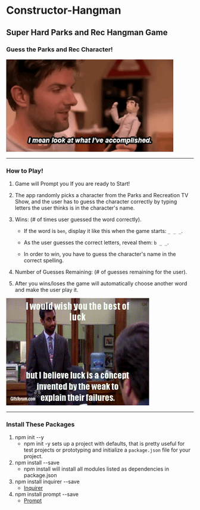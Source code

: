 # Constructor-Hangman
## Super Hard Parks and Rec Hangman Game
### Guess the Parks and Rec Character!
![Hangman Cli](Images/ben.gif)
- - -
### How to Play!
1. Game will Prompt you If you are ready to Start!

2. The app randomly picks a character from the Parks and Recreation TV Show, and the user has to guess the character correctly by typing letters the user thinks is in the character's name.

3. Wins: (# of times user guessed the word correctly).

   * If the word is `ben`, display it like this when the game starts: `_ _ _`.

   * As the user guesses the correct letters, reveal them: `b _ _`.

   * In order to win, you have to guess the character's name in the correct spelling.

4. Number of Guesses Remaining: (# of guesses remaining for the user).

5. After you wins/loses the game will automatically choose another word and make the user play it.

![Hangman Cli](Images/ron.gif)
- - -
### Install These Packages
1. npm init --y
    * npm init -y sets up a project with defaults, that is pretty useful for test projects or prototyping and initialize a `package.json` file for your project.
2. npm install --save
    * npm install will install all modules listed as dependencies in package.json
3. npm install inquirer --save
   * [Inquirer](https://www.npmjs.com/package/inquirer)
4. npm install prompt --save
   * [Prompt](https://www.npmjs.com/package/prompt)